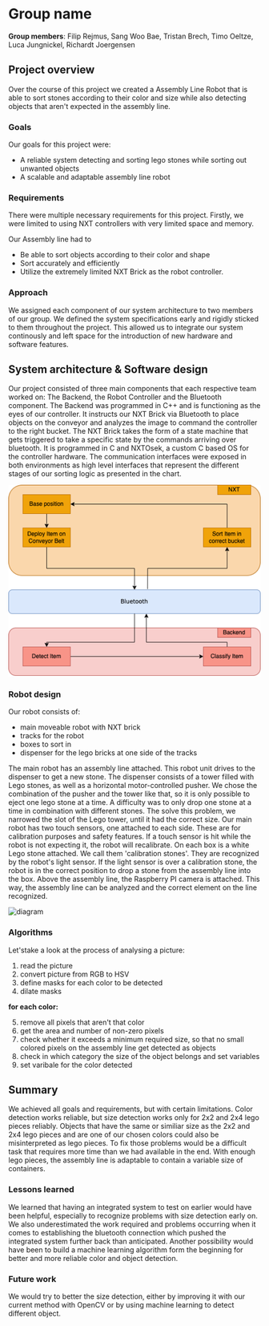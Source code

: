 # Group name
**Group members**: Filip Rejmus, Sang Woo Bae, Tristan Brech, Timo Oeltze, Luca Jungnickel, Richardt Joergensen

## Project overview

Over the course of this project we created a Assembly Line Robot that is able to sort stones according to their color and size while also detecting objects that aren't expected in the assembly line.

### Goals

Our goals for this project were:

- A reliable system detecting and sorting lego stones while sorting out unwanted objects
- A scalable and adaptable assembly line robot


### Requirements
There were multiple necessary requirements for this project.
Firstly, we were limited to using NXT controllers with very limited space and memory.

Our Assembly line had to

- Be able to sort objects according to their color and shape
- Sort accurately and efficiently
- Utilize the extremely limited NXT Brick as the robot controller.

### Approach

We assigned each component of our system architecture to two members of our group.
We defined the system specifications early and rigidly sticked to them throughout the project.
This allowed us to integrate our system continously and left space for the introduction of new hardware and software features.

## System architecture & Software design
Our project consisted of three main components that each respective team worked on: The Backend, the Robot Controller and the Bluetooth component. The Backend was programmed in C++ and is functioning as the eyes of our controller. It instructs our NXT Brick via Bluetooth to place objects on the conveyor and analyzes the image to command the controller to the right bucket. The NXT Brick takes the form of a state machine that gets triggered to take a specific state by the commands arriving over bluetooth. It is programmed in C and NXTOsek, a custom C based OS for the controller hardware. The communication interfaces were exposed in both environments as high level interfaces that represent the different stages of our sorting logic as presented in the chart.

![diagram](./images/softwarechart.png)

### Robot design

Our robot consists of:
- main moveable robot with NXT brick
- tracks for the robot
- boxes to sort in 
- dispenser for the lego bricks at one side of the tracks

The main robot has an assembly line attached. This robot unit drives to the dispenser to get a new stone.
The dispenser consists of a tower filled with Lego stones, as well as a horizontal motor-controlled pusher.
We chose the combination of the pusher and the tower like that, so it is only possible to eject one lego stone at a time. A difficulty was to only drop one stone at a time in combination with different stones. The solve this problem, we narrowed the slot of the Lego tower, until it had the correct size.
Our main robot has two touch sensors, one attached to each side. These are for calibration purposes and safety features. If a touch sensor is hit while the robot is not expecting it, the robot will recalibrate.
On each box is a white Lego stone attached. We call them 'calibration stones'. They are recognized by the robot's light sensor. If the light sensor is over a calibration stone, the robot is in the correct position to drop a stone from the assembly line into the box.
Above the assembly line, the Raspberry PI camera is attached. This way, the assembly line can be analyzed and the correct element on the line recognized.

![diagram](./images/robot.png)

### Algorithms
Let'stake a look at the process of analysing a picture:

1. read the picture
1. convert picture from RGB to HSV
1. define masks for each color to be detected
1. dilate masks

 **for each color:**

5. remove all pixels that aren't that color
1. get the area and number of non-zero pixels
1. check whether it exceeds a minimum required size, so that no small colored pixels on the assembly line get detected as objects
1. check in which category the size of the object belongs and set variables
1. set varibale for the color detected 

## Summary
We achieved all goals and requirements, but with certain limitations. Color detection works reliable, but size detection works only for 2x2 and 2x4 lego pieces reliably. Objects that have the same or similiar size as the 2x2 and 2x4 lego pieces and are one of our chosen colors could also be misinterpreted as lego pieces. To fix those problems would be a difficult task that requires more time than we had available in the end. With enough lego pieces, the assembly line is adaptable to contain a variable size of containers.

### Lessons learned
We learned that having an integrated system to test on earlier would have been helpful, especially to recognize problems with size detection early on. We also underestimated the work required and problems occurring when it comes to establishing the bluetooth connection which pushed the integrated system further back than anticipated. Another possibility would have been to build a machine learning algorithm form the beginning for better and more reliable color and object detection.

### Future work
We would try to better the size detection, either by improving it with our current method with OpenCV or by using machine learning to detect different object.




